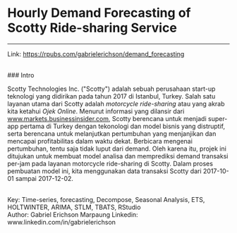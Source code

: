 # Hourly Demand Forecasting of Scotty Ride-sharing Service
***

Link: https://rpubs.com/gabrielerichson/demand_forecasting

<br>
### Intro

Scotty Technologies Inc. ("Scotty") adalah sebuah perusahaan start-up teknologi yang didirikan pada tahun 2017 di Istanbul, Turkey. Salah satu layanan utama dari Scotty adalah *motorcycle ride-sharing* atau yang akrab kita ketahui *Ojek Online*.
Menurut informasi yang dilansir dari www.markets.businessinsider.com, Scotty berencana untuk menjadi super-app pertama di Turkey dengan tekonologi dan model bisnis yang distruptif, serta berencana untuk melanjutkan pertumbuhan yang menjanjikan dan mencapai profitabilitas dalam waktu dekat. Berbicara mengenai pertumbuhan, tentu saja tidak luput dari demand. Oleh karena itu, projek ini ditujukan untuk membuat model analisa dan memprediksi demand transaksi per-jam pada layanan motorcycle ride-sharing di Scotty. Dalam proses pembuatan model ini, kita menggunakan data transaksi Scotty dari 2017-10-01 sampai 2017-12-02. <br>


<br>
Key: Time-series, forecasting, Decompose, Seasonal Analysis, ETS, HOLTWINTER, ARIMA, STLM, TBATS, RStudio<br>
Author: Gabriel Erichson Marpaung
Linkedin: www.linkedin.com/in/gabrielerichson